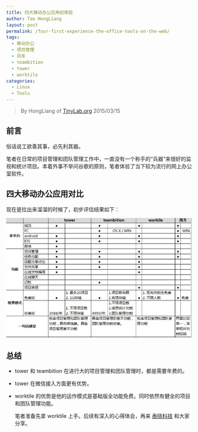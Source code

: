 ```yaml
---
title: 四大移动办公应用初体验
author: Tao HongLiang
layout: post
permalink: /four-first-experience-the-office-tools-on-the-web/
tags:
  - 移动办公
  - 项目管理
  - 风车
  - teambition
  - tower
  - worktile
categories:
  - Linux
  - Tools
---
```


> By HongLiang of [TinyLab.org][1]
> 2015/03/15


## 前言

俗话说工欲善其事，必先利其器。

笔者在日常的项目管理和团队管理工作中，一直没有一个称手的“兵器”来很好的监视和统计项目。本着外事不举问谷歌的原则，笔者体验了当下较为流行的网上办公室软件。

## 四大移动办公应用对比

现在是拉出来溜溜的时候了，初步评估结果如下：

![四大移动办公应用对比][2]

## 总结

  * tower 和 teambition 在进行大的项目管理和团队管理时，都是需要年费的。

  * tower 在微信接入方面更有优势。

  * worktile 的优势是他的运作模式是基础版全功能免费。同时依然有健全的项目和团队管理功能。

    笔者准备先拿 worktile 上手。后续有深入的心得体会，再来 [泰晓科技][1] 和大家分享。





 [1]: http://tinylab.org
 [2]: /wp-content/uploads/2015/03/4_internet_pm_tools_compare_result.jpg
